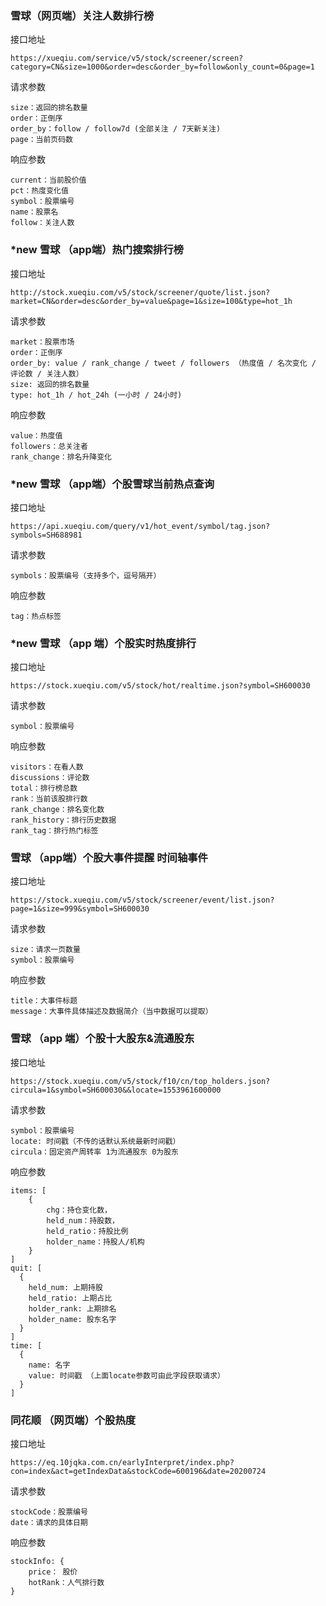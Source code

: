 
### 雪球（网页端）关注人数排行榜

接口地址

```
https://xueqiu.com/service/v5/stock/screener/screen?category=CN&size=1000&order=desc&order_by=follow&only_count=0&page=1
```

请求参数

```
size：返回的排名数量
order：正倒序
order_by：follow / follow7d (全部关注 / 7天新关注)
page：当前页码数
```

响应参数

```
current：当前股价值
pct：热度变化值
symbol：股票编号
name：股票名
follow：关注人数
```

### *new 雪球 （app端）热门搜索排行榜

接口地址

```
http://stock.xueqiu.com/v5/stock/screener/quote/list.json?market=CN&order=desc&order_by=value&page=1&size=100&type=hot_1h
```

请求参数

```
market：股票市场
order：正倒序
order_by: value / rank_change / tweet / followers （热度值 / 名次变化 / 评论数 / 关注人数）
size: 返回的排名数量
type: hot_1h / hot_24h (一小时 / 24小时)
```

响应参数

```
value：热度值
followers：总关注者
rank_change：排名升降变化
```

### *new 雪球 （app端）个股雪球当前热点查询

接口地址

```
https://api.xueqiu.com/query/v1/hot_event/symbol/tag.json?symbols=SH688981
```

请求参数

```
symbols：股票编号（支持多个，逗号隔开）
```

响应参数

```
tag：热点标签
```

### *new 雪球 （app 端）个股实时热度排行

接口地址

 ```
https://stock.xueqiu.com/v5/stock/hot/realtime.json?symbol=SH600030
 ```

请求参数

```
symbol：股票编号
```

响应参数

```
visitors：在看人数
discussions：评论数
total：排行榜总数
rank：当前该股排行数
rank_change：排名变化数
rank_history：排行历史数据
rank_tag：排行热门标签
```

### 雪球 （app端）个股大事件提醒 时间轴事件

接口地址

```
https://stock.xueqiu.com/v5/stock/screener/event/list.json?page=1&size=999&symbol=SH600030
```

请求参数

```
size：请求一页数量
symbol：股票编号
```

响应参数

```
title：大事件标题
message：大事件具体描述及数据简介（当中数据可以提取）
```

### 雪球 （app 端）个股十大股东&流通股东

接口地址

```
https://stock.xueqiu.com/v5/stock/f10/cn/top_holders.json?circula=1&symbol=SH600030&&locate=1553961600000
```

请求参数

```
symbol：股票编号
locate: 时间戳（不传的话默认系统最新时间戳）
circula：固定资产周转率 1为流通股东 0为股东
```

响应参数

```
items: [
	{
		chg：持仓变化数，
		held_num：持股数，
		held_ratio：持股比例
		holder_name：持股人/机构
	}
]
quit: [
  {
    held_num: 上期持股
    held_ratio: 上期占比
    holder_rank: 上期排名
    holder_name: 股东名字
  }
]
time: [
  {
    name: 名字
    value: 时间戳 （上面locate参数可由此字段获取请求）
  }
]
```









### 同花顺 （网页端）个股热度

接口地址

```
https://eq.10jqka.com.cn/earlyInterpret/index.php?con=index&act=getIndexData&stockCode=600196&date=20200724
```

请求参数

```
stockCode：股票编号
date：请求的具体日期
```

响应参数

```
stockInfo: {
	price： 股价
	hotRank：人气排行数
}
```

